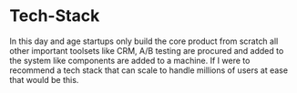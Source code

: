 # Tech-Stack

In this day and age startups only build the core product from scratch all other important toolsets like CRM, A/B testing are procured and added to the system like components are added to a machine. If I were to recommend a tech stack that can scale to handle millions of users at ease that would be this.
